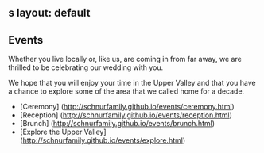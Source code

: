 s
layout: default
---

## Events ##

Whether you live locally or, like us, are coming in from far away, we are thrilled to be celebrating our wedding with you.

We hope that you will enjoy your time in the Upper Valley and that you have a chance to explore some of the area that we called home for a decade.

- [Ceremony] (http://schnurfamily.github.io/events/ceremony.html)
- [Reception] (http://schnurfamily.github.io/events/reception.html)
- [Brunch] (http://schnurfamily.github.io/events/brunch.html)
- [Explore the Upper Valley] (http://schnurfamily.github.io/events/explore.html)
